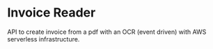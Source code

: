 # Invoice Reader
API to create invoice from a pdf with an OCR (event driven) with AWS serverless infrastructure. 